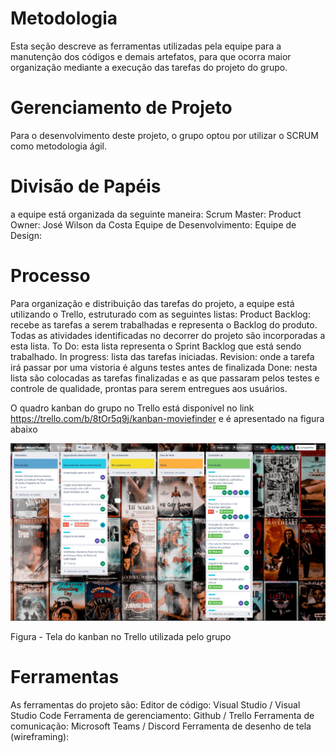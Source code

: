 # Metodologia

Esta seção descreve as ferramentas utilizadas pela equipe para a manutenção dos códigos e demais artefatos, para que ocorra maior organização mediante a execução das tarefas do projeto do grupo.

# Gerenciamento de Projeto
Para o desenvolvimento deste projeto, o grupo optou por utilizar o SCRUM como metodologia ágil.

# Divisão de Papéis

a equipe está organizada da seguinte maneira:
Scrum Master: 
Product Owner: José Wilson da Costa
Equipe de Desenvolvimento: 
Equipe de Design: 

# Processo

Para organização e distribuição das tarefas do projeto, a equipe está utilizando o Trello, estruturado com as seguintes listas:
Product Backlog: recebe as tarefas a serem trabalhadas e representa o Backlog do produto. Todas as atividades identificadas no decorrer do projeto são incorporadas a esta lista.
To Do: esta lista representa o Sprint Backlog que está sendo trabalhado.
In progress: lista das tarefas iniciadas.
Revision: onde a tarefa irá passar por uma vistoria é alguns testes antes de finalizada
Done: nesta lista são colocadas as tarefas finalizadas e as que passaram pelos testes e controle de qualidade, prontas para serem entregues aos usuários.

O quadro kanban do grupo no Trello está disponível no link https://trello.com/b/8tOr5q9j/kanban-moviefinder
e é apresentado na figura abaixo

<img src="img/tela-kaban.png" />

Figura - Tela do kanban no Trello utilizada pelo grupo

# Ferramentas
As ferramentas do projeto são:
Editor de código: Visual Studio / Visual Studio Code
Ferramenta de gerenciamento: Github / Trello
Ferramenta de comunicação: Microsoft Teams / Discord
Ferramenta de desenho de tela (wireframing): 



